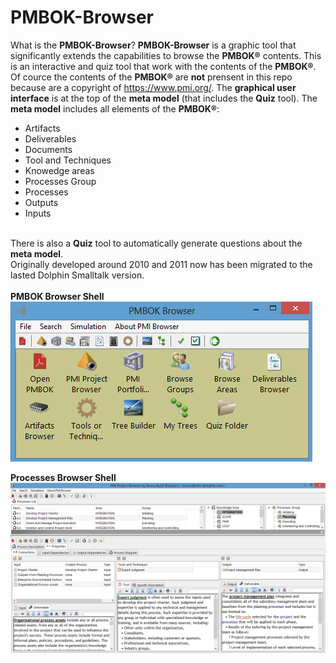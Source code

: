 # PMBOK-Browser
What is the **PMBOK-Browser**?
**PMBOK-Browser** is a graphic tool that significantly extends the capabilities to browse the **PMBOK®** contents.
This is an interactive and quiz tool that work with the contents of the **PMBOK®**.<br> Of cource the contents of the **PMBOK®** are **not** prensent in this repo because are a copyright of https://www.pmi.org/.
The **graphical user interface** is at the top of the **meta model** (that includes the **Quiz** tool). 
The **meta model** includes all elements of the **PMBOK®**: 
* Artifacts
* Deliverables
* Documents
* Tool and Techniques
* Knowedge areas
* Processes Group
* Processes
* Outputs
* Inputs<br>

<br>There is also a **Quiz** tool to automatically generate questions about the **meta model**.
<br>
Originally developed around 2010 and 2011 now has been migrated to the lasted Dolphin Smalltalk version.<br><br>
**PMBOK Browser Shell**<br>
![PMBOK Browser Shell](https://github.com/brunobuzzi/PMBOK-Browser/blob/master/wiki/pmbok-browser.png)
<br>

**Processes Browser Shell**
![Processes Browser Shell](https://github.com/brunobuzzi/PMBOK-Browser/blob/master/wiki/processes-browser-01.png)